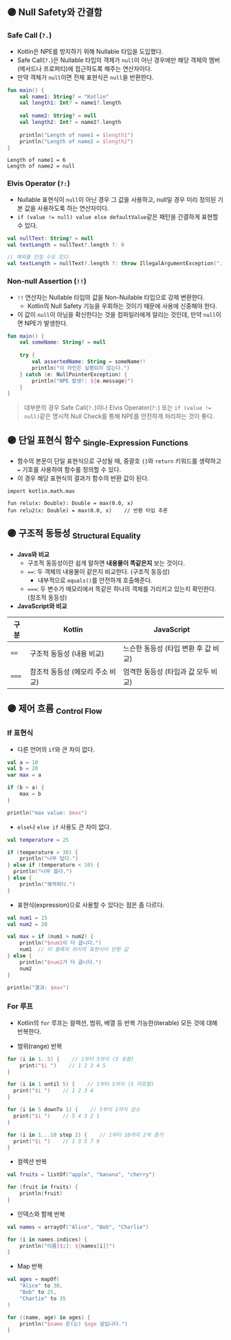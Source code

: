 ## 🟣 Null Safety와 간결함
### Safe Call (`?.`)
- Kotlin은 NPE를 방지하기 위해 Nullable 타입을 도입했다.
- Safe Call(`?.`)은 Nullable 타입의 객체가 `null`이 아닌 경우에만 해당 객체의 멤버(메서드나 프로퍼티)에 접근하도록 해주는 연산자이다.
- 만약 객체가 `null`이면 전체 표현식은 `null`을 반환한다.
```kotlin
fun main() {  
    val name1: String? = "Kotlin"  
    val length1: Int? = name1?.length  
  
    val name2: String? = null  
    val length2: Int? = name2?.length  
  
    println("Length of name1 = $length1")  
    println("Length of name2 = $length2")  
}
```
```
Length of name1 = 6
Length of name2 = null
```
### Elvis Operator (`?:`)
- Nullable 표현식이 `null`이 아닌 경우 그 값을 사용하고, null일 경우 미리 정의된 기본 값을 사용하도록 하는 연산자이다.
- `if (value != null) value else defaultValue`같은 패턴을 간결하게 표현할 수 있다.
```kotlin
val nullText: String? = null
val textLength = nullText?.length ?: 0

// 예외를 던질 수도 있다.
val textLength = nullText?.length ?: throw IllegalArgumentException("...")
```
### Non-null Assertion (`!!`)
- `!!` 연산자는 Nullable 타입의 값을 Non-Nullable 타입으로 강제 변환한다.
    - Kotlin의 Null Safety 기능을 우회하는 것이기 때문에 사용에 신중해야 한다.
- 이 값이 `null`이 아님을 확신한다는 것을 컴파일러에게 알리는 것인데, 만약 `null`이면 NPE가 발생한다.
```kotlin
fun main() {  
    val someName: String? = null  
  
    try {  
        val assertedName: String = someName!!  
        println("이 라인은 실행되지 않는다.")  
    } catch (e: NullPointerException) {  
        println("NPE 발생!: ${e.message}")  
    }  
}
```
> 대부분의 경우 Safe Call(`?.`)이나 Elvis Operator(`?:`) 또는 `if (value != null)`같은 명시적 Null Check를 통해 NPE를 안전하게 처리하는 것이 좋다.

## 🟣 단일 표현식 함수 <sub>Single-Expression Functions</sub>
- 함수의 본문이 단일 표현식으로 구성될 때, 중괄호 `{}`와 `return` 키워드를 생략하고 `=` 기호를 사용하여 함수를 정의할 수 있다.
- 이 경우 해당 표현식의 결과가 함수의 반환 값이 된다.
```kotlinㅋ
import kotlin.math.max  
  
fun relu(x: Double): Double = max(0.0, x)
fun relu2(x: Double) = max(0.0, x)    // 반환 타입 추론
```

## 🟣 구조적 동등성 <sub>Structural Equality</sub>
- **Java와 비교**
    - 구조적 동등성이란 쉽게 말하면 **내용물이 똑같은지** 보는 것이다.
    - `==`: 두 객체의 내용물이 같은지 비교한다. (구조적 동등성)
        - 내부적으로 `equals()`를 안전하게 호출해준다.
    - `===`: 두 변수가 메모리에서 똑같은 하나의 객체를 가리키고 있는지 확인한다. (참조적 동등성)
- **JavaScript와 비교**

| 구분    | Kotlin              | JavaScript             |  
| ----- | ------------------- | ---------------------- |  
| `==`  | 구조적 동등성 (내용 비교)     | 느슨한 동등성 (타입 변환 후 값 비교) |  
| `===` | 참조적 동등성 (메모리 주소 비교) | 엄격한 동등성 (타입과 값 모두 비교)  |  

## 🟣 제어 흐름 <sub>Control Flow</sub>
### If 표현식
- 다른 언어의 `if`와 큰 차이 없다.
```kotlin
val a = 10
val b = 20
var max = a

if (b > a) {
	max = b
}

println("max value: $max")
```
- `else`나 `else if` 사용도 큰 차이 없다.
```kotlin
val temperature = 25

if (temperature > 30) {
	println("너무 덥다.")
} else if (temperature < 10) {
  println("너무 춥다.")
} else {
	println("쾌적하다.")
}
```
- 표현식(expression)으로 사용할 수 있다는 점은 좀 다르다.
```kotlin
val num1 = 15
val num2 = 20

val max = if (num1 > num2) {
	println("$num1이 더 큽니다.")
	num1  // 이 블록의 마지막 표현식이 반환 값
} else {
	println("$num2가 더 큽니다.")
	num2
}

println("결과: $max")
```

### For 루프
- Kotlin의 `for` 루프는 컬렉션, 범위, 배열 등 반복 가능한(iterable) 모든 것에 대해 반복한다.

- 범위(range) 반복
```kotlin
for (i in 1..5) {    // 1부터 5까지 (5 포함)
	print("$i ")    // 1 2 3 4 5 
}

for (i in 1 until 5) {    // 1부터 5까지 (5 미포함)
  print("$i ")    // 1 2 3 4 
}

for (i in 5 downTo 1) {    // 5부터 1까지 감소
  print("$i ")    // 5 4 3 2 1 
}

for (i in 1...10 step 2) {    // 1부터 10까지 2씩 증가
  print("$i ")    // 1 3 5 7 9 
}
```
- 컬렉션 반복
```kotlin
val fruits = listOf("apple", "banana", "cherry")

for (fruit in fruits) {
	println(fruit)
}
```
- 인덱스와 함께 반복
```kotlin
val names = arrayOf("Alice", "Bob", "Charlie")

for (i in names.indices) {
	println("이름[$i]: ${names[i]}")
}
```
- Map 반복
```kotlin
val ages = mapOf(
	"Alice" to 30,
	"Bob" to 25,
	"Charlie" to 35
)

for ((name, age) in ages) {
	println("$name 은(는) $age 살입니다.")
}
```